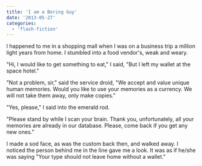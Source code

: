 ```yaml
---
title: 'I am a Boring Guy'
date: '2013-05-27'
categories:
  - 'flash-fiction'
---
```


I happened to me in a shopping mall when I was on a business trip a million
light years from home. I stumbled into a food vendor's, weak and weary.

<!-- truncate -->


"Hi, I would like to get something to eat," I said, "But I left my wallet at the
space hotel."

"Not a problem, sir," said the service droid, "We accept and value unique human
memories. Would you like to use your memories as a currency. We will not take
them away, only make copies."

"Yes, please," I said into the emerald rod.

"Please stand by while I scan your brain. Thank you, unfortunately, all your
memories are already in our database. Please, come back if you get any new
ones."

I made a sod face, as was the custom back then, and walked away. I noticed the
person behind me in the line gave me a look. It was as if he/she was saying
"Your type should not leave home without a wallet."
